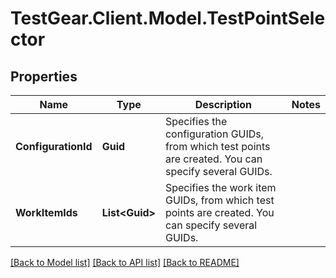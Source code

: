 # TestGear.Client.Model.TestPointSelector

## Properties

Name | Type | Description | Notes
------------ | ------------- | ------------- | -------------
**ConfigurationId** | **Guid** | Specifies the configuration GUIDs, from which test points are created. You can specify several GUIDs. | 
**WorkItemIds** | **List&lt;Guid&gt;** | Specifies the work item GUIDs, from which test points are created. You can specify several GUIDs. | 

[[Back to Model list]](../README.md#documentation-for-models) [[Back to API list]](../README.md#documentation-for-api-endpoints) [[Back to README]](../README.md)

